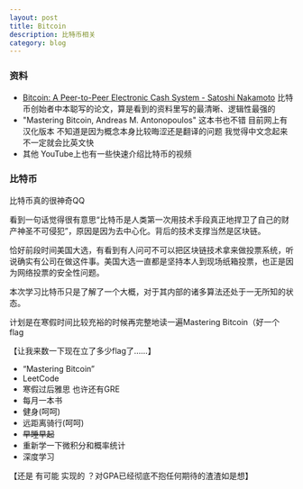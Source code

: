 ```yaml
---
layout: post
title: Bitcoin
description: 比特币相关
category: blog
---
```



### 资料

- [Bitcoin: A Peer-to-Peer Electronic Cash System - Satoshi Nakamoto](https://bitcoin.org/bitcoin.pdf) 比特币创始者中本聪写的论文，算是看到的资料里写的最清晰、逻辑性最强的
- "Mastering Bitcoin,  Andreas M. Antonopoulos" 这本书也不错 目前网上有汉化版本 不知道是因为概念本身比较晦涩还是翻译的问题 我觉得中文念起来不一定就会比英文快
- 其他 YouTube上也有一些快速介绍比特币的视频 



  

### 比特币

比特币真的很神奇QQ   

看到一句话觉得很有意思“比特币是人类第一次用技术手段真正地捍卫了自己的财产神圣不可侵犯”，原因是因为去中心化。背后的技术支撑当然是区块链。  

恰好前段时间美国大选，有看到有人问可不可以把区块链技术拿来做投票系统，听说确实有公司在做这件事。美国大选一直都是坚持本人到现场纸箱投票，也正是因为网络投票的安全性问题。


本次学习比特币只是了解了一个大概，对于其内部的诸多算法还处于一无所知的状态。

计划是在寒假时间比较充裕的时候再完整地读一遍Mastering Bitcoin（好一个flag



  
  
  

【让我来数一下现在立了多少flag了……】

- “Mastering Bitcoin”
- LeetCode
- 寒假过后雅思 也许还有GRE
- 每月一本书
- 健身(呵呵)
- 远距离骑行(呵呵)
- ~~早睡早起~~
- 重新学一下微积分和概率统计
- 深度学习

【还是 有可能 实现的 ？对GPA已经彻底不抱任何期待的渣渣如是想】

